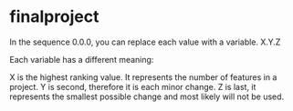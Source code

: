 # finalproject
In the sequence 0.0.0, you can replace each value with a variable. X.Y.Z

Each variable has a different meaning:

X is the highest ranking value. It represents the number of features in a project.
Y is second, therefore it is each minor change.
Z is last, it represents the smallest possible change and most likely will not be used.